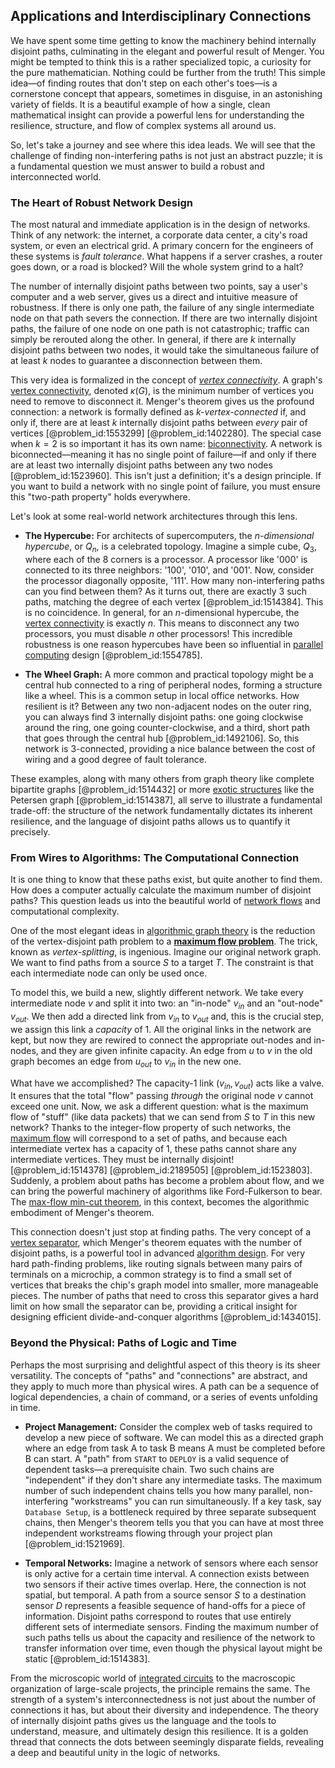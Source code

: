 ## Applications and Interdisciplinary Connections

We have spent some time getting to know the machinery behind internally disjoint paths, culminating in the elegant and powerful result of Menger. You might be tempted to think this is a rather specialized topic, a curiosity for the pure mathematician. Nothing could be further from the truth! This simple idea—of finding routes that don't step on each other's toes—is a cornerstone concept that appears, sometimes in disguise, in an astonishing variety of fields. It is a beautiful example of how a single, clean mathematical insight can provide a powerful lens for understanding the resilience, structure, and flow of complex systems all around us.

So, let's take a journey and see where this idea leads. We will see that the challenge of finding non-interfering paths is not just an abstract puzzle; it is a fundamental question we must answer to build a robust and interconnected world.

### The Heart of Robust Network Design

The most natural and immediate application is in the design of networks. Think of any network: the internet, a corporate data center, a city's road system, or even an electrical grid. A primary concern for the engineers of these systems is *fault tolerance*. What happens if a server crashes, a router goes down, or a road is blocked? Will the whole system grind to a halt?

The number of internally disjoint paths between two points, say a user's computer and a web server, gives us a direct and intuitive measure of robustness. If there is only one path, the failure of any single intermediate node on that path severs the connection. If there are two internally disjoint paths, the failure of one node on one path is not catastrophic; traffic can simply be rerouted along the other. In general, if there are $k$ internally disjoint paths between two nodes, it would take the simultaneous failure of at least $k$ nodes to guarantee a disconnection between them.

This very idea is formalized in the concept of *[vertex connectivity](@article_id:271787)*. A graph's [vertex connectivity](@article_id:271787), denoted $\kappa(G)$, is the minimum number of vertices you need to remove to disconnect it. Menger's theorem gives us the profound connection: a network is formally defined as *$k$-vertex-connected* if, and only if, there are at least $k$ internally disjoint paths between *every* pair of vertices [@problem_id:1553299] [@problem_id:1402280]. The special case when $k=2$ is so important it has its own name: [biconnectivity](@article_id:274470). A network is biconnected—meaning it has no single point of failure—if and only if there are at least two internally disjoint paths between any two nodes [@problem_id:1523960]. This isn't just a definition; it's a design principle. If you want to build a network with no single point of failure, you must ensure this "two-path property" holds everywhere.

Let's look at some real-world network architectures through this lens.

-   **The Hypercube:** For architects of supercomputers, the *n-dimensional hypercube*, or $Q_n$, is a celebrated topology. Imagine a simple cube, $Q_3$, where each of the 8 corners is a processor. A processor like '000' is connected to its three neighbors: '100', '010', and '001'. Now, consider the processor diagonally opposite, '111'. How many non-interfering paths can you find between them? As it turns out, there are exactly 3 such paths, matching the degree of each vertex [@problem_id:1514384]. This is no coincidence. In general, for an $n$-dimensional hypercube, the [vertex connectivity](@article_id:271787) is exactly $n$. This means to disconnect any two processors, you must disable $n$ other processors! This incredible robustness is one reason hypercubes have been so influential in [parallel computing](@article_id:138747) design [@problem_id:1554785].

-   **The Wheel Graph:** A more common and practical topology might be a central hub connected to a ring of peripheral nodes, forming a structure like a wheel. This is a common setup in local office networks. How resilient is it? Between any two non-adjacent nodes on the outer ring, you can always find 3 internally disjoint paths: one going clockwise around the ring, one going counter-clockwise, and a third, short path that goes through the central hub [@problem_id:1492106]. So, this network is 3-connected, providing a nice balance between the cost of wiring and a good degree of fault tolerance.

These examples, along with many others from graph theory like complete bipartite graphs [@problem_id:1514432] or more [exotic structures](@article_id:260122) like the Petersen graph [@problem_id:1514387], all serve to illustrate a fundamental trade-off: the structure of the network fundamentally dictates its inherent resilience, and the language of disjoint paths allows us to quantify it precisely.

### From Wires to Algorithms: The Computational Connection

It is one thing to know that these paths exist, but quite another to find them. How does a computer actually calculate the maximum number of disjoint paths? This question leads us into the beautiful world of [network flows](@article_id:268306) and computational complexity.

One of the most elegant ideas in [algorithmic graph theory](@article_id:263072) is the reduction of the vertex-disjoint path problem to a **[maximum flow problem](@article_id:272145)**. The trick, known as *vertex-splitting*, is ingenious. Imagine our original network graph. We want to find paths from a source $S$ to a target $T$. The constraint is that each intermediate node can only be used once.

To model this, we build a new, slightly different network. We take every intermediate node $v$ and split it into two: an "in-node" $v_{in}$ and an "out-node" $v_{out}$. We then add a directed link from $v_{in}$ to $v_{out}$ and, this is the crucial step, we assign this link a *capacity* of 1. All the original links in the network are kept, but now they are rewired to connect the appropriate out-nodes and in-nodes, and they are given infinite capacity. An edge from $u$ to $v$ in the old graph becomes an edge from $u_{out}$ to $v_{in}$ in the new one.

What have we accomplished? The capacity-1 link $(v_{in}, v_{out})$ acts like a valve. It ensures that the total "flow" passing *through* the original node $v$ cannot exceed one unit. Now, we ask a different question: what is the maximum flow of "stuff" (like data packets) that we can send from $S$ to $T$ in this new network? Thanks to the integer-flow property of such networks, the [maximum flow](@article_id:177715) will correspond to a set of paths, and because each intermediate vertex has a capacity of 1, these paths cannot share any intermediate vertices. They must be internally disjoint! [@problem_id:1514378] [@problem_id:2189505] [@problem_id:1523803]. Suddenly, a problem about paths has become a problem about flow, and we can bring the powerful machinery of algorithms like Ford-Fulkerson to bear. The [max-flow min-cut theorem](@article_id:149965), in this context, becomes the algorithmic embodiment of Menger's theorem.

This connection doesn't just stop at finding paths. The very concept of a [vertex separator](@article_id:272422), which Menger's theorem equates with the number of disjoint paths, is a powerful tool in advanced [algorithm design](@article_id:633735). For very hard path-finding problems, like routing signals between many pairs of terminals on a microchip, a common strategy is to find a small set of vertices that breaks the chip's graph model into smaller, more manageable pieces. The number of paths that need to cross this separator gives a hard limit on how small the separator can be, providing a critical insight for designing efficient divide-and-conquer algorithms [@problem_id:1434015].

### Beyond the Physical: Paths of Logic and Time

Perhaps the most surprising and delightful aspect of this theory is its sheer versatility. The concepts of "paths" and "connections" are abstract, and they apply to much more than physical wires. A path can be a sequence of logical dependencies, a chain of command, or a series of events unfolding in time.

-   **Project Management:** Consider the complex web of tasks required to develop a new piece of software. We can model this as a directed graph where an edge from task A to task B means A must be completed before B can start. A "path" from `START` to `DEPLOY` is a valid sequence of dependent tasks—a prerequisite chain. Two such chains are "independent" if they don't share any intermediate tasks. The maximum number of such independent chains tells you how many parallel, non-interfering "workstreams" you can run simultaneously. If a key task, say `Database Setup`, is a bottleneck required by three separate subsequent chains, then Menger's theorem tells you that you can have at most three independent workstreams flowing through your project plan [@problem_id:1521969].

-   **Temporal Networks:** Imagine a network of sensors where each sensor is only active for a certain time interval. A connection exists between two sensors if their active times overlap. Here, the connection is not spatial, but temporal. A path from a source sensor $S$ to a destination sensor $D$ represents a feasible sequence of hand-offs for a piece of information. Disjoint paths correspond to routes that use entirely different sets of intermediate sensors. Finding the maximum number of such paths tells us about the capacity and resilience of the network to transfer information over time, even though the physical layout might be static [@problem_id:1514383].

From the microscopic world of [integrated circuits](@article_id:265049) to the macroscopic organization of large-scale projects, the principle remains the same. The strength of a system's interconnectedness is not just about the number of connections it has, but about their diversity and independence. The theory of internally disjoint paths gives us the language and the tools to understand, measure, and ultimately design this resilience. It is a golden thread that connects the dots between seemingly disparate fields, revealing a deep and beautiful unity in the logic of networks.